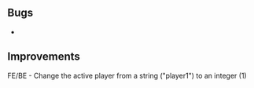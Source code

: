 ## Bugs

-

## Improvements

FE/BE - Change the active player from a string ("player1") to an integer (1)
